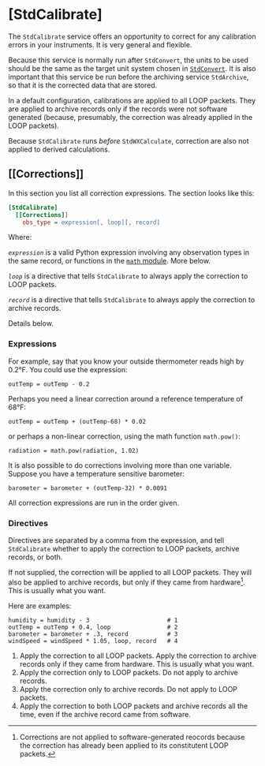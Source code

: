 # [StdCalibrate]

The `StdCalibrate` service offers an opportunity to correct for any
calibration errors in your instruments. It is very general and flexible.

Because this service is normally run after `StdConvert`, the units to be used
should be the same as the target unit system chosen in
[`StdConvert`](stdconvert.md). It is also important that this service be run
before the archiving service `StdArchive`, so that it is the corrected data
that are stored.

In a default configuration, calibrations are applied to all LOOP packets.
They are applied to archive records only if the records were not software
generated (because, presumably, the correction was already applied in the
LOOP packets).

Because `StdCalibrate` runs _before_ `StdWXCalculate`, correction are also not
applied to derived calculations.

## [[Corrections]]

In this section you list all correction expressions. The section looks like
this:
```ini
[StdCalibrate]
  [[Corrections]]
    obs_type = expression[, loop][, record]
```

Where:

_`expression`_ is a valid Python expression involving any observation types
in the same record, or functions in the [`math`
module](https://docs.python.org/3/library/math.html). More below.

_`loop`_ is a directive that tells `StdCalibrate` to always apply the 
correction to LOOP packets.

_`record`_ is a directive that tells `StdCalibrate` to always apply the
correction to archive records.

Details below.

### Expressions

For example, say that you know your outside thermometer reads high by 0.2°F. You
could use the expression:

    outTemp = outTemp - 0.2

Perhaps you need a linear correction around a reference temperature of 68°F:

    outTemp = outTemp + (outTemp-68) * 0.02

or perhaps a non-linear correction, using the math function `math.pow()`:

    radiation = math.pow(radiation, 1.02)

It is also possible to do corrections involving more than one variable. Suppose
you have a temperature sensitive barometer:

    barometer = barometer + (outTemp-32) * 0.0091

All correction expressions are run in the order given.

### Directives

Directives are separated by a comma from the expression, and tell `StdCalibrate`
whether to apply the correction to LOOP packets, archive records, or both. 

If not supplied, the correction will be applied to all LOOP packets. They will
also be applied to archive records, but only if they came from hardware[^1].
This is usually what you want.

Here are examples:

    humidity = humidity - 3                      # 1
    outTemp = outTemp + 0.4, loop                # 2
    barometer = barometer + .3, record           # 3
    windSpeed = windSpeed * 1.05, loop, record   # 4

1. Apply the correction to all LOOP packets. Apply the correction to archive
   records only if they came from hardware. This is usually what you want.
2. Apply the correction only to LOOP packets. Do not apply to archive records.
3. Apply the correction only to archive records. Do not apply to LOOP packets.
4. Apply the correction to both LOOP packets and archive records all the time,
   even if the archive record came from software.


[^1]:
    Corrections are not applied to software-generated reocords because the
    correction has already been applied to its constitutent LOOP packets.